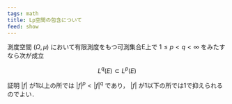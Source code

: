 ```yaml
---
tags: math
title: Lp空間の包含について
feed: show
---
```


測度空間 $(Ω,μ)$ において有限測度をもつ可測集合E上で $1 \leq p < q < \infty$ をみたすなら次が成立

$$L^q(E)⊂L^p(E)$$

証明
$|f|$ が1以上の所では $|f|^p<|f|^q$ であり， $|f|$ が1以下の所では1で抑えられるのでよい．